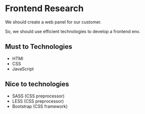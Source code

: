 # Frontend Research

We should create a web panel for our customer.

So, we should use efficient technologies to develop a frontend env.

## Must to Technologies

- HTMl
- CSS
- JavaScript

## Nice to technologies

- SASS (CSS preprocessor)
- LESS (CSS preprocessor)
- Bootstrap (CSS framework)
